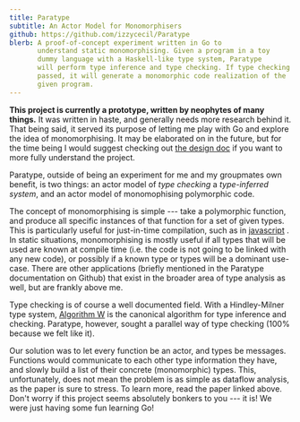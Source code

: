 ```yaml
---
title: Paratype
subtitle: An Actor Model for Monomorphisers
github: https://github.com/izzycecil/Paratype
blerb: A proof-of-concept experiment written in Go to
       understand static monomorphising. Given a program in a toy
       dummy language with a Haskell-like type system, Paratype
       will perform type inference and type checking. If type checking
       passed, it will generate a monomorphic code realization of the
       given program.
---
```


**This project is currently a prototype, written by neophytes of many
things.** It was written in haste, and generally needs more research
behind it. That being said, it served its purpose of letting me play
with Go and explore the idea of monomorphising. It may be elaborated
on in the future, but for the time being I would suggest checking out
[the design doc](https://github.com/izzycecil/Paratype/blob/master/documentation/design.tex)
if you want to more fully understand the project.

Paratype, outside of being an experiment for me and my groupmates own
benefit, is two things: an actor model of *type checking* a
*type-inferred system*, and an actor model of monomophising
polymorphic code.

The concept of monomorphising is simple --- take a polymorphic
function, and produce all specific instances of that function for a
set of given types. This is particularly useful for just-in-time
compilation, such as in
[javascript](http://mrale.ph/blog/2015/01/11/whats-up-with-monomorphism.html)
. In static situations, monomorphising is mostly useful if all
types that will be used are known at compile time (i.e. the code is
not going to be linked with any new code), or possibly if a known type
or types will be a dominant use-case. There are other applications
(briefly mentioned in the Paratype documentation on Github) that
exist in the broader area of type analysis as well, but are frankly
above me.

Type checking is of course a well documented field. With a
Hindley-Milner type system,
[Algorithm W](http://en.wikipedia.org/wiki/Hindley%E2%80%93Milner_type_system#Algorithm_W)
is the canonical algorithm for type inference and checking. Paratype,
however, sought a parallel way of type checking (100% because we felt
like it).

Our solution was to let every function be an actor, and types be
messages. Functions would communicate to each other type information
they have, and slowly build a list of their concrete (monomorphic)
types. This, unfortunately, does not mean the problem is as simple as
dataflow analysis, as the paper is sure to stress. To learn more, read
the paper linked above. Don't worry if this project seems absolutely
bonkers to you --- it is! We were just having some fun learning Go!
